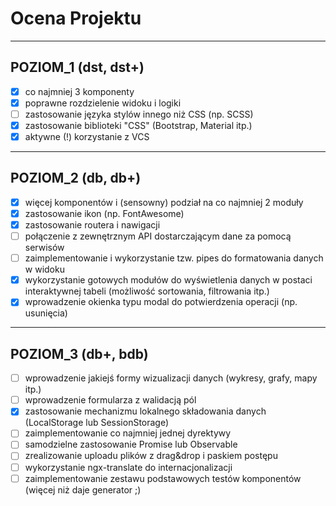 # Ocena Projektu

-------------------------------------------------------------------------------
 POZIOM_1 (dst, dst+)
-------------------------------------------------------------------------------
- [x] co najmniej 3 komponenty
- [x] poprawne rozdzielenie widoku i logiki
- [ ] zastosowanie języka stylów innego niż CSS (np. SCSS)
- [x] zastosowanie biblioteki "CSS" (Bootstrap, Material itp.)
- [x] aktywne (!) korzystanie z VCS

-------------------------------------------------------------------------------
 POZIOM_2 (db, db+)
-------------------------------------------------------------------------------

- [x] więcej komponentów i (sensowny) podział na co najmniej 2 moduły
- [x] zastosowanie ikon (np. FontAwesome)
- [x] zastosowanie routera i nawigacji
- [ ] połączenie z zewnętrznym API dostarczającym dane za pomocą serwisów
- [ ] zaimplementowanie i wykorzystanie tzw. pipes do formatowania danych w widoku
- [x] wykorzystanie gotowych modułów do wyświetlenia danych w postaci interaktywnej
  tabeli (możliwość sortowania, filtrowania itp.) 
- [x] wprowadzenie okienka typu modal do potwierdzenia operacji (np. usunięcia)

-------------------------------------------------------------------------------
 POZIOM_3 (db+, bdb)
-------------------------------------------------------------------------------

- [ ] wprowadzenie jakiejś formy wizualizacji danych (wykresy, grafy, mapy itp.)
- [ ] wprowadzenie formularza z walidacją pól
- [x] zastosowanie mechanizmu lokalnego składowania danych (LocalStorage lub 
  SessionStorage)
- [ ] zaimplementowanie co najmniej jednej dyrektywy
- [ ] samodzielne zastosowanie Promise lub Observable
- [ ] zrealizowanie uploadu plików z drag&drop i paskiem postępu
- [ ] wykorzystanie ngx-translate do internacjonalizacji
- [ ] zaimplementowanie zestawu podstawowych testów komponentów (więcej niż daje 
   generator ;)